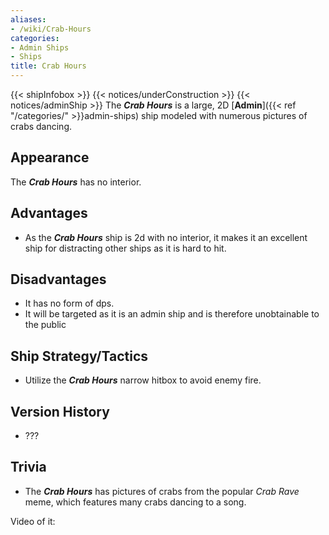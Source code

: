 ```yaml
---
aliases:
- /wiki/Crab-Hours
categories:
- Admin Ships
- Ships
title: Crab Hours
---
```


{{< shipInfobox >}} {{< notices/underConstruction >}} {{< notices/adminShip >}} The **_Crab Hours_** is a large, 2D [**Admin**]({{< ref "/categories/" >}}admin-ships) ship modeled with numerous pictures of crabs dancing. 

## Appearance

The **_Crab Hours_** has no interior.

## Advantages

- As the **_Crab Hours_** ship is 2d with no interior, it makes it an excellent ship for distracting other ships as it is hard to hit.

## Disadvantages

- It has no form of dps.
- It will be targeted as it is an admin ship and is therefore unobtainable to the public

## Ship Strategy/Tactics 

- Utilize the **_Crab Hours_** narrow hitbox to avoid enemy fire.

## Version History 

- ???

## Trivia

- The **_Crab Hours_** has pictures of crabs from the popular _Crab Rave_ meme, which features many crabs dancing to a song.

Video of it: